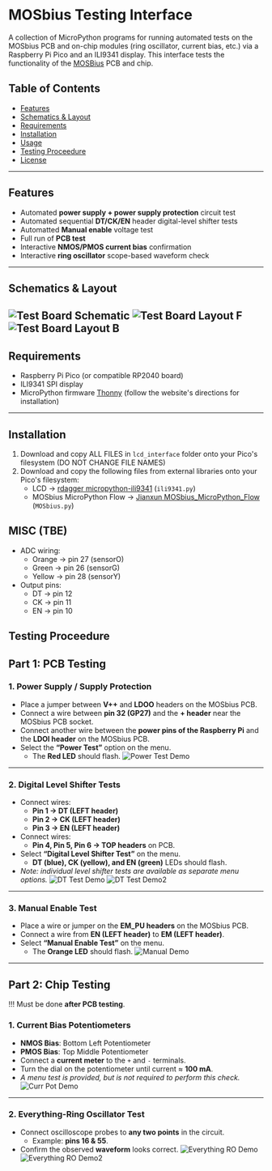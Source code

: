 # MOSbius Testing Interface

A collection of MicroPython programs for running automated tests on the MOSbius PCB and on-chip modules (ring oscillator, current bias, etc.) via a Raspberry Pi Pico and an ILI9341 display. This interface tests the functionality of the [MOSBius](https://mosbius.org/0_front_matter/intro.html) PCB and chip.

## Table of Contents

- [Features](#features)
- [Schematics & Layout](#Schematics&Layout)
- [Requirements](#requirements)  
- [Installation](#installation)  
- [Usage](#usage)  
- [Testing Proceedure](#testing-proceedure)
- [License](#license)

---

## Features

- Automated **power supply + power supply protection** circuit test  
- Automated sequential **DT/CK/EN** header digital-level shifter tests  
- Automatted **Manual enable** voltage test  
- Full run of **PCB test**  
- Interactive **NMOS/PMOS current bias** confirmation  
- Interactive **ring oscillator** scope-based waveform check  

---
## Schematics & Layout
![Test Board Schematic](images/test_board_final_schematic_highres.png)
![Test Board Layout F](images/MOSbius_testing_pcb_v2_front2.png)
![Test Board Layout B](images/MOSbius_testing_pcb_v2_back2.png)
---

## Requirements
- Raspberry Pi Pico (or compatible RP2040 board)    
- ILI9341 SPI display  
- MicroPython firmware [Thonny](https://thonny.org/) (follow the website's directions for installation)
---

## Installation
1. Download and copy ALL FILES in `lcd_interface` folder onto your Pico's filesystem (DO NOT CHANGE FILE NAMES)
2. Download and copy the following files from external libraries onto your Pico's filesystem:
    - LCD → [rdagger micropython-ili9341](https://github.com/rdagger/micropython-ili9341) (`ili9341.py`)
    - MOSbius MicroPython Flow → [Jianxun MOSbius_MicroPython_Flow](https://github.com/Jianxun/MOSbius_MicroPython_Flow) (`MOSbius.py`) 

## MISC (TBE)
- ADC wiring:  
  - Orange → pin 27 (sensorO)  
  - Green  → pin 26 (sensorG)  
  - Yellow → pin 28 (sensorY)  
- Output pins:  
  - DT → pin 12  
  - CK → pin 11  
  - EN → pin 10  

## Testing Proceedure  
## Part 1: PCB Testing

### 1. Power Supply / Supply Protection
- Place a jumper between **V++** and **LDOO** headers on the MOSbius PCB.  
- Connect a wire between **pin 32 (GP27)** and the **+ header** near the MOSbius PCB socket.  
- Connect another wire between the **power pins of the Raspberry Pi** and the **LDOI header** on the MOSbius PCB.  
- Select the **“Power Test”** option on the menu.  
  - The **Red LED** should flash.
![Power Test Demo](images/power_demo.jpg)

---

### 2. Digital Level Shifter Tests
- Connect wires:  
  - **Pin 1 → DT (LEFT header)**  
  - **Pin 2 → CK (LEFT header)**  
  - **Pin 3 → EN (LEFT header)**  
- Connect wires:  
  - **Pin 4, Pin 5, Pin 6 → TOP headers** on PCB.  
- Select **“Digital Level Shifter Test”** on the menu.  
  - **DT (blue), CK (yellow), and EN (green)** LEDs should flash.  
- *Note: individual level shifter tests are available as separate menu options.*
![DT Test Demo](images/dt_demo1.jpg)
![DT Test Demo2](images/dt_demo2.jpg)

---

### 3. Manual Enable Test
- Place a wire or jumper on the **EM_PU headers** on the MOSbius PCB.  
- Connect a wire from **EN (LEFT header)** to **EM (LEFT header)**.  
- Select **“Manual Enable Test”** on the menu.  
  - The **Orange LED** should flash.
![Manual Demo](images/manual_demo.jpg)

---

## Part 2: Chip Testing  
!!! Must be done **after PCB testing**.

### 1. Current Bias Potentiometers
- **NMOS Bias**: Bottom Left Potentiometer  
- **PMOS Bias**: Top Middle Potentiometer  
- Connect a **current meter** to the `+` and `-` terminals.  
- Turn the dial on the potentiometer until current ≈ **100 mA**.  
- *A menu test is provided, but is not required to perform this check.*  
![Curr Pot Demo](images/curr_pot_demo.jpg)
---

### 2. Everything-Ring Oscillator Test
- Connect oscilloscope probes to **any two points** in the circuit.  
  - Example: **pins 16 & 55**.  
- Confirm the observed **waveform** looks correct.
![Everything RO Demo](images/ringO_demo1.jpg)
![Everything RO Demo2](images/ringO_demo2.jpg)

